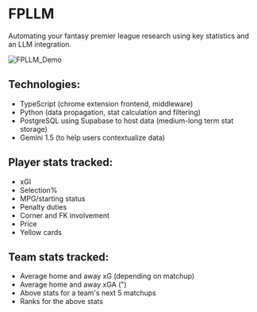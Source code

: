 # FPLLM
Automating your fantasy premier league research using key statistics and an LLM integration. 

![FPLLM_Demo](https://github.com/user-attachments/assets/7a1fb294-2bd1-4312-a6bc-634448ba7ee3)


## Technologies:
- TypeScript (chrome extension frontend, middleware)
- Python (data propagation, stat calculation and filtering)
- PostgreSQL using Supabase to host data (medium-long term stat storage)
- Gemini 1.5 (to help users contextualize data)

## Player stats tracked:
- xGI
- Selection%
- MPG/starting status
- Penalty duties
- Corner and FK involvement
- Price
- Yellow cards


## Team stats tracked:
- Average home and away xG (depending on matchup)
- Average home and away xGA (")
- Above stats for a team's next 5 matchups
- Ranks for the above stats

